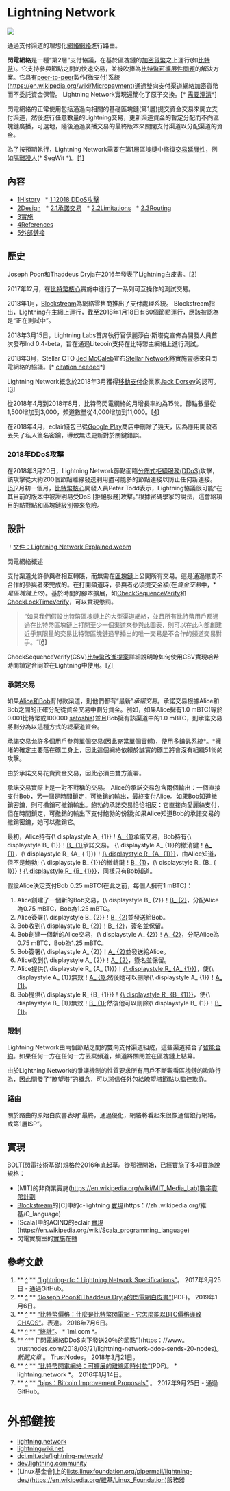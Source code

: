 # Lightning Network

![](https://upload.wikimedia.org/wikipedia/commons/thumb/7/7a/17_node_mesh_network.svg/300px-17_node_mesh_network.svg.png)

通過支付渠道的理想化[網絡網絡](https://en.wikipedia.org/wiki/Mesh_network)進行路由。

**閃電網絡**是一種“第2層”支付協議，在基於區塊鏈的[加密貨幣](https://en.wikipedia.org/wiki/Cryptocurrency)之上運行(如[比特幣](https：//en.wikipedia.org/wiki/Bitcoin))。它支持參與節點之間的快速交易，並被吹捧為[比特幣可擴展性問題](https://en.wikipedia.org/wiki/Bitcoin_scalability_problem)的解決方案。它具有[peer-to-peer](https://en.wikipedia.org/wiki/Peer-to-peer)製作[微支付]系統(https://en.wikipedia.org/wiki/Micropayment)通過雙向支付渠道網絡加密貨幣而不委託資金保管。 Lightning Network實現還簡化了原子交換。[* [需要澄清](https://en.wikipedia.org/wiki/Wikipedia:Please_clarify)*]

閃電網絡的正常使用包括通過向相關的基礎區塊鏈(第1層)提交資金交易來開立支付渠道，然後進行任意數量的Lightning交易，更新渠道資金的暫定分配而不向區塊鏈廣播，可選地，隨後通過廣播交易的最終版本來關閉支付渠道以分配渠道的資金。

為了按預期執行，Lightning Network需要在第1層區塊鏈中修復[交易延展性](https://en.wikipedia.org/wiki/Malleability_(加密))，例如[隔離證人](https：//en比特幣中的.wikipedia.org/wiki/Segregated_Witness)(* SegWit *)。[[1]](https://en.wikipedia.org/wiki/Lightning_Network#cite_note-spec-1)

## 內容

* [1History](https://en.wikipedia.org/wiki/Lightning_Network#History)
  * [1.12018 DDoS攻擊](https://en.wikipedia.org/wiki/Lightning_Network#2018_DDoS_attacks)
* [2Design](https://en.wikipedia.org/wiki/Lightning_Network#Design)
  * [2.1承諾交易](https://en.wikipedia.org/wiki/Lightning_Network#Commitment_transactions)
  * [2.2Limitations](https://en.wikipedia.org/wiki/Lightning_Network#Limitations)
  * [2.3Routing](https://en.wikipedia.org/wiki/Lightning_Network#Routing)
* [3實施](https://en.wikipedia.org/wiki/Lightning_Network#Implementations)
* [4References](https://en.wikipedia.org/wiki/Lightning_Network#References)
* [5外部鏈接](https://en.wikipedia.org/wiki/Lightning_Network#External_links)

## 歷史

Joseph Poon和Thaddeus Dryja在2016年發表了Lightning白皮書。[[2]](https://en.wikipedia.org/wiki/Lightning_Network#cite_note-2)

2017年12月，在[比特幣核心](https://en.wikipedia.org/wiki/Bitcoin_Core)實施中進行了一系列可互操作的測試交易。

2018年1月，[Blockstream](https://en.wikipedia.org/wiki/Blockstream)為網絡零售商推出了支付處理系統。 Blockstream指出，Lightning在主網上運行，截至2018年1月18日有60個節點運行，應該被認為是“正在測試中”。

2018年3月15日，Lightning Labs首席執行官伊麗莎白·斯塔克宣佈為開發人員首次發布lnd 0.4-beta，旨在通過Litecoin支持在比特幣主網絡上進行測試。

2018年3月，Stellar CTO [Jed McCaleb](https://en.wikipedia.org/wiki/Jed_McCaleb)宣布[Stellar Network](https://en.wikipedia.org/wiki/Stellar_(payment_network))將實施靈感來自閃電網絡的協議。[* [citation needed](https://en.wikipedia.org/wiki/Wikipedia:Citation_needed)*]

Lightning Network概念於2018年3月獲得[移動支付](https://en.wikipedia.org/wiki/Mobile_payment)企業家[Jack Dorsey](https://en.wikipedia.org/wiki/Jack_Dorsey)的認可。 [[3]](https://en.wikipedia.org/wiki/Lightning_Network#cite_note-3)

從2018年4月到2018年8月，比特幣閃電網絡的月增長率約為15％。節點數量從1,500增加到3,000，頻道數量從4,000增加到11,000。[[4]](https://en.wikipedia.org/wiki/Lightning_Network#cite_note-4)

在2018年4月，eclair錢包已從[Google Play](https://en.wikipedia.org/wiki/Google_Play)商店中刪除了幾天，因為應用開發者丟失了私人簽名密鑰，導致無法更新對於關鍵錯誤。

### 2018年DDoS攻擊

在2018年3月20日，Lightning Network節點面臨[分佈式拒絕服務(DDoS)](https://en.wikipedia.org/wiki/Denial-of-service_attack)攻擊，該攻擊從大約200個節點離線發送利用盡可能多的節點連接以防止任何新連接。[[5]](https://en.wikipedia.org/wiki/Lightning_Network#cite_note-TrustNodes-5)2月初一個月，[比特幣核心](https://en.wikipedia.org/wiki/Bitcoin_Core)開發人員Peter Todd表示，Lightning協議很可能“在其目前的版本中被證明易受DoS [拒絕服務]攻擊。”根據密碼學家的說法，這會給項目的點對點和區塊鏈級別帶來危險。

## 設計

！[文件：Lightning Network Explained.webm](https://upload.wikimedia.org/wikipedia/commons/thumb/0/05/Lightning_Network_Explained.webm/220px--Lightning_Network_Explained.webm.jpg)

閃電網絡概述

支付渠道允許參與者相互轉賬，而無需在[區塊鏈](https://en.wikipedia.org/wiki/Blockchain)上公開所有交易。這是通過懲罰不合作的參與者來完成的。在打開頻道時，參與者必須提交金額(在*資金交易*中，* *是區塊鏈上的*)。基於時間的腳本擴展，如[CheckSequenceVerify](https://en.wikipedia.org/wiki/CheckSequenceVerify)和[CheckLockTimeVerify](https://en.wikipedia.org/wiki/CheckLockTimeVerify)，可以實現懲罰。

> “如果我們假設比特幣區塊鏈上的大型渠道網絡，並且所有比特幣用戶都通過在比特幣區塊鏈上打開至少一個渠道來參與此圖表，則可以在此內部創建近乎無限量的交易比特幣區塊鏈過早播出的唯一交易是不合作的頻道交易對手。“[[6]](https://en.wikipedia.org/wiki/Lightning_Network#cite_note-6)

CheckSequenceVerify(CSV)[比特幣改進提案](https://en.wikipedia.org/wiki/Bitcoin_Improvement_Proposal)詳細說明瞭如何使用CSV實現哈希時間鎖定合同並在Lightning中使用。[[7]](https：//en.wikipedia.org/wiki/Lightning_Network#cite_note-7)

### 承諾交易

如果[Alice和Bob](https://en.wikipedia.org/wiki/Alice_and_Bob)有付款渠道，則他們都有“最新”*承諾交易*。承諾交易根據Alice和Bob之間的正確分配從資金交易中劃分資金。例如，如果Alice擁有1.0 mBTC(等於0.001比特幣或100000 [satoshis](https://en.wikipedia.org/wiki/Bitcoin#Units))並且Bob擁有該渠道中的1.0 mBTC，則承諾交易將劃分為以這種方式的總渠道資金。

承諾交易允許多個用戶參與單個交易(因此充當單個實體)，使用多鑰匙系統*。*擁堵的確定主要落在礦工身上，因此這個網絡依賴於誠實的礦工將會沒有組織51％的攻擊。

由於承諾交易花費資金交易，因此必須由雙方簽署。

承諾交易實際上是一對不對稱的交易。 Alice的承諾交易包含兩個輸出：一個直接支付Bob，另一個是時間鎖定，可撤銷的輸出，最終支付Alice。如果Bob知道撤銷密鑰，則可撤銷可撤銷輸出。鮑勃的承諾交易恰恰相反：它直接向愛麗絲支付，但在時間鎖定，可撤銷的輸出下支付鮑勃的份額;如果Alice知道Bob的承諾交易的撤銷密鑰，她可以撤銷它。

最初，Alice持有{\ displaystyle A_ {1}}！[A_ {1}](https://wikimedia.org/api/rest_v1/media/math/render/svg/6bc2435b217c1a0f46f8a517ffa225c6f9440e81)承諾交易，Bob持有{\ displaystyle B_ {1}}！[B_ {1}](https://wikimedia.org/api/rest_v1/media/math/render/svg/1fa091eb428443c9c5c5fcf32a69d3665c89e00c)承諾交易。 {\ displaystyle A_ {1}}的撤消鍵！[A_ {1}](https://wikimedia.org/api/rest_v1/media/math/render/svg/6bc2435b217c1a0f46f8a517ffa225c6f9440e81)，{\ displaystyle R_ {A_ { 1}}}！[{\ displaystyle R_ {A_ {1}}}](https://wikimedia.org/api/rest_v1/media/math/render/svg/16f17818e76941dfcb5646eb7156609a9de53160)，由Alice知道，但不是鮑勃; {\ displaystyle B_ {1}}的撤銷鍵！[B_ {1}](https://wikimedia.org/api/rest_v1/media/math/render/svg/1fa091eb428443c9c5c5fcf32a69d3665c89e00c)，{\ displaystyle R_ {B_ { 1}}}！[{\ displaystyle R_ {B_ {1}}}](https://wikimedia.org/api/rest_v1/media/math/render/svg/a0f2e388adeb19e7a53c6a4facfc8a57ea47ba76)，同樣只有Bob知道。

假設Alice決定支付Bob 0.25 mBTC(在此之前，每個人擁有1 mBTC)：

1. Alice創建了一個新的Bob交易，{\ displaystyle B_ {2}}！[B_ {2}](https://wikimedia.org/api/rest_v1/media/math/render/svg/199944d59dcc18842dfd1deab6000a1d1dadcbae)，分配Alice為0.75 mBTC，Bob為1.25 mBTC。
2. Alice簽署{\ displaystyle B_ {2}}！[B_ {2}](https://wikimedia.org/api/rest_v1/media/math/render/svg/199944d59dcc18842dfd1deab6000a1d1dadcbae)並發送給Bob。
3. Bob收到{\ displaystyle B_ {2}}！[B_ {2}](https://wikimedia.org/api/rest_v1/media/math/render/svg/199944d59dcc18842dfd1deab6000a1d1dadcbae)，簽名並保留。
4. Bob創建一個新的Alice交易，{\ displaystyle A_ {2}}！[A_ {2}](https://wikimedia.org/api/rest_v1/media/math/render/svg/3ec73b8bc9abc3efb934f5a6ec2803713771f4bc)，分配Alice為0.75 mBTC，Bob為1.25 mBTC。
5. Bob簽署{\ displaystyle A_ {2}}！[A_ {2}](https://wikimedia.org/api/rest_v1/media/math/render/svg/3ec73b8bc9abc3efb934f5a6ec2803713771f4bc)並發送給Alice。
6. Alice收到{\ displaystyle A_ {2}}！[A_ {2}](https://wikimedia.org/api/rest_v1/media/math/render/svg/3ec73b8bc9abc3efb934f5a6ec2803713771f4bc)，簽名並保留。
7. Alice提供{\ displaystyle R_ {A_ {1}}}！[{\ displaystyle R_ {A_ {1}}}](https://wikimedia.org/api/rest_v1/media/math/render/svg/16f17818e76941dfcb5646eb7156609a9de53160)，使{\ displaystyle A_ {1}}無效！[A_ {1}](https://wikimedia.org/api/rest_v1/media/math/render/svg/6bc2435b217c1a0f46f8a517ffa225c6f9440e81);然後她可以刪除{\ displaystyle A_ {1}}！[A_ {1}](https://wikimedia.org/api/rest_v1/media/math/render/svg/6bc2435b217c1a0f46f8a517ffa225c6f9440e81)。
8. Bob提供{\ displaystyle R_ {B_ {1}}}！[{\ displaystyle R_ {B_ {1}}}](https://wikimedia.org/api/rest_v1/media/math/render/svg/a0f2e388adeb19e7a53c6a4facfc8a57ea47ba76)，使{\ displaystyle B_ {1}}無效！[B_ {1}](https://wikimedia.org/api/rest_v1/media/math/render/svg/1fa091eb428443c9c5c5fcf32a69d3665c89e00c);然後他可以刪除{\ displaystyle B_ {1}}！[B_ {1}](https://wikimedia.org/api/rest_v1/media/math/render/svg/1fa091eb428443c9c5c5fcf32a69d3665c89e00c)。

### 限制

Lightning Network由兩個節點之間的雙向支付渠道組成，這些渠道結合了[智能合約](https://en.wikipedia.org/wiki/Smart_contract)。如果任何一方在任何一方丟棄頻道，頻道將關閉並在區塊鏈上結算。

由於Lightning Network的爭議機制的性質要求所有用戶不斷觀看區塊鏈的欺詐行為，因此開發了“瞭望塔”的概念，可以將信任外包給瞭望塔節點以監控欺詐。

### 路由
關於路由的原始白皮書表明“最終，通過優化，網絡將看起來很像通信銀行網絡，或第1層ISP”。

## 實現
BOLT(閃電技術基礎)[規格](https://github.com/lightningnetwork/lightning-rfc/blob/master/00-introduction.md)於2016年底起草。從那裡開始，已經實施了多項實施說規格：

* [MIT]的非商業實施(https://en.wikipedia.org/wiki/MIT_Media_Lab)[數字貨幣計劃](https://dci.mit.edu/)
* [Blockstream](https://en.wikipedia.org/wiki/Blockstream)的[C]中的c-lightning [實現](https://github.com/ElementsProject/lightning)(https：//zh .wikipedia.org/維基/C_language)
* [Scala]中的ACINQ的eclair [實現](https://github.com/ACINQ/eclair)(https://en.wikipedia.org/wiki/Scala_programming_language)
* 閃電實驗室的[實施](https://github.com/lightningnetwork/lnd)在[轉](https://en.wikipedia.org/wiki/Golang)

## 參考文獻

1. ** [^](https://en.wikipedia.org/wiki/Lightning_Network#cite_ref-spec_1-0) ** [“lightning-rfc：Lightning Network Specifications”](https://github.com/lightningnetwork/閃電-RFC)。 2017年9月25日 - 通過GitHub。
2. ** [^](https://en.wikipedia.org/wiki/Lightning_Network#cite_ref-2) ** [“Joseph Poon和Thaddeus Dryja的閃電網白皮書”](https://lightning.network/閃電般的網絡paper.pdf)(PDF)。 2019年1月6日。
3. ** [^](https://en.wikipedia.org/wiki/Lightning_Network#cite_ref-3) ** [“比特幣價格：什麼是比特幣閃電網 - 它怎麼能以BTC價格導致CHAOS”]( https://www.express.co.uk/life-style/science-technology/985113/Bitcoin-price-news-lightning-network-BTC-value)。表達。 2018年7月6日。
4. ** [^](https://en.wikipedia.org/wiki/Lightning_Network#cite_ref-4) ** [“統計”](https://web.archive.org/web/*/https：//1ml.com/statistics)。 * 1ml.com *。
5. ** [^](https://en.wikipedia.org/wiki/Lightning_Network#cite_ref-TrustNodes_5-0)** [“閃電網絡DDoS向下發送20％的節點”](https：//www。 trustnodes.com/2018/03/21/lightning-network-ddos-sends-20-nodes)。 *新聞文章* 。 TrustNodes。 2018年3月21日。
6. ** [^](https://en.wikipedia.org/wiki/Lightning_Network#cite_ref-6) ** [“比特幣閃電網絡：可擴展的離線即時付款”](https：//閃電。網絡/閃電網絡paper.pdf)(PDF)。 * lightning.network *。 2016年1月14日。
7. ** [^](https://en.wikipedia.org/wiki/Lightning_Network#cite_ref-7) ** [“bips：Bitcoin Improvement Proposals”](https://github.com/bitcoin/bips) 。 2017年9月25日 - 通過GitHub。

# 外部鏈接


* [lightning.network](https://lightning.network/)
* [lightningwiki.net](https://lightningwiki.net/)
* [dci.mit.edu/lightning-network/](https://dci.mit.edu/lightning-network/)
* [dev.lightning.community](http://dev.lightning.community/)
* [Linux基金會]上的[lists.linuxfoundation.org/pipermail/lightning-dev/](https://lists.linuxfoundation.org/pipermail/lightning-dev/)(https://en.wikipedia.org/維基/Linux_Foundation)服務器